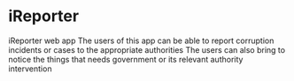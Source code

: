 # iReporter
iReporter web app 
The users of this app can be able to report corruption incidents or cases to the appropriate authorities
The users can also bring to notice the things that needs government or its relevant authority intervention
